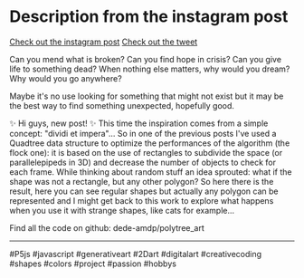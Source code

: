# Description from the instagram post
[Check out the instagram post](https://www.instagram.com/p/Ch-asRPNoKJ/?utm_source=ig_web_copy_link)
[Check out the tweet](https://twitter.com/dede_artbit/status/1565416853807177728)

Can you mend what is broken?
Can you find hope in crisis?
Can you give life to something dead?
When nothing else matters, why would you dream? Why would you go anywhere?

Maybe it's no use looking for something that might not exist but it may be the best way to find something unexpected, hopefully good.

✨ Hi guys, new post! ✨ This time the inspiration comes from a simple concept: "dividi et impera"...
So in one of the previous posts I've used a Quadtree data structure to optimize the performances of the algorithm (the flock one): it is based on the use of rectangles to subdivide the space (or parallelepipeds in 3D) and decrease the number of objects to check for each frame. While thinking about random stuff an idea sprouted: what if the shape was not a rectangle, but any other polygon? So here there is the result, here you can see regular shapes but actually any polygon can be represented and I might get back to this work to explore what happens when you use it with strange shapes, like cats for example...

Find all the code on github: dede-amdp/polytree_art

***
#P5js #javascript #generativeart #2Dart #digitalart #creativecoding #shapes #colors #project #passion #hobbys